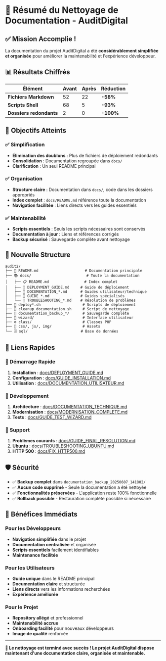 # 🎯 Résumé du Nettoyage de Documentation - AuditDigital

## ✅ Mission Accomplie !

La documentation du projet AuditDigital a été **considérablement simplifiée et organisée** pour améliorer la maintenabilité et l'expérience développeur.

## 📊 Résultats Chiffrés

| Élément | Avant | Après | Réduction |
|---------|-------|-------|-----------|
| **Fichiers Markdown** | 52 | 22 | **-58%** |
| **Scripts Shell** | 68 | 5 | **-93%** |
| **Dossiers redondants** | 2 | 0 | **-100%** |

## 🎯 Objectifs Atteints

### ✅ Simplification
- **Élimination des doublons** : Plus de fichiers de déploiement redondants
- **Consolidation** : Documentation regroupée dans `docs/`
- **Clarification** : Un seul README principal

### ✅ Organisation
- **Structure claire** : Documentation dans `docs/`, code dans les dossiers appropriés
- **Index complet** : `docs/README.md` référence toute la documentation
- **Navigation facilitée** : Liens directs vers les guides essentiels

### ✅ Maintenabilité
- **Scripts essentiels** : Seuls les scripts nécessaires sont conservés
- **Documentation à jour** : Liens et références corrigés
- **Backup sécurisé** : Sauvegarde complète avant nettoyage

## 📁 Nouvelle Structure

```
audit2/
├── 📖 README.md                     # Documentation principale
├── 📚 docs/                         # Toute la documentation
│   ├── 📋 README.md                # Index complet
│   ├── 🚀 DEPLOYMENT_GUIDE.md     # Guide de déploiement
│   ├── 📖 DOCUMENTATION_*.md      # Guides utilisateur/technique
│   ├── 🔧 GUIDE_*.md              # Guides spécialisés
│   └── 🐛 TROUBLESHOOTING_*.md    # Résolution de problèmes
├── 🚀 deploy*.sh                   # Scripts de déploiement
├── 🧹 cleanup_documentation.sh     # Script de nettoyage
├── 💾 documentation_backup_*/      # Sauvegarde complète
├── 🎨 wizard/                      # Interface utilisateur
├── ⚙️ class/                       # Classes PHP
├── 🎨 css/, js/, img/              # Assets
└── 🗄️ sql/                        # Base de données
```

## 🔗 Liens Rapides

### 🚀 Démarrage Rapide
1. **Installation** : [docs/DEPLOYMENT_GUIDE.md](docs/DEPLOYMENT_GUIDE.md)
2. **Configuration** : [docs/GUIDE_INSTALLATION.md](docs/GUIDE_INSTALLATION.md)
3. **Utilisation** : [docs/DOCUMENTATION_UTILISATEUR.md](docs/DOCUMENTATION_UTILISATEUR.md)

### 🔧 Développement
1. **Architecture** : [docs/DOCUMENTATION_TECHNIQUE.md](docs/DOCUMENTATION_TECHNIQUE.md)
2. **Modernisation** : [docs/MODERNISATION_COMPLETE.md](docs/MODERNISATION_COMPLETE.md)
3. **Tests** : [docs/GUIDE_TEST_WIZARD.md](docs/GUIDE_TEST_WIZARD.md)

### 🐛 Support
1. **Problèmes courants** : [docs/GUIDE_FINAL_RESOLUTION.md](docs/GUIDE_FINAL_RESOLUTION.md)
2. **Ubuntu** : [docs/TROUBLESHOOTING_UBUNTU.md](docs/TROUBLESHOOTING_UBUNTU.md)
3. **HTTP 500** : [docs/FIX_HTTP500.md](docs/FIX_HTTP500.md)

## 🛡️ Sécurité

- ✅ **Backup complet** dans `documentation_backup_20250607_141802/`
- ✅ **Aucun code supprimé** - Seule la documentation a été nettoyée
- ✅ **Fonctionnalités préservées** - L'application reste 100% fonctionnelle
- ✅ **Rollback possible** - Restauration complète possible si nécessaire

## 🎉 Bénéfices Immédiats

### Pour les Développeurs
- **Navigation simplifiée** dans le projet
- **Documentation centralisée** et organisée
- **Scripts essentiels** facilement identifiables
- **Maintenance facilitée**

### Pour les Utilisateurs
- **Guide unique** dans le README principal
- **Documentation claire** et structurée
- **Liens directs** vers les informations recherchées
- **Expérience améliorée**

### Pour le Projet
- **Repository allégé** et professionnel
- **Maintenabilité accrue**
- **Onboarding facilité** pour nouveaux développeurs
- **Image de qualité** renforcée

---

**🎯 Le nettoyage est terminé avec succès ! Le projet AuditDigital dispose maintenant d'une documentation claire, organisée et maintenable.**